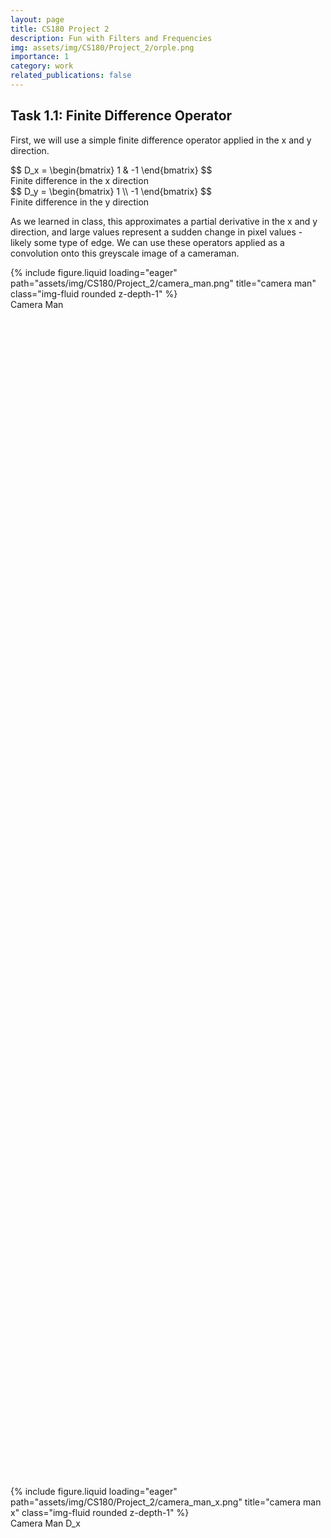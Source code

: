 ```yaml
---
layout: page
title: CS180 Project 2
description: Fun with Filters and Frequencies
img: assets/img/CS180/Project_2/orple.png
importance: 1
category: work
related_publications: false
---
```


## Task 1.1: Finite Difference Operator

First, we will use a simple finite difference operator applied in the x and y direction. 

<div class="row">
    <div class="col-sm mt-3 mt-md-0">
        $$ D_x = \begin{bmatrix} 1 & -1 \end{bmatrix} $$
        <div class="caption">
            Finite difference in the x direction
        </div>
    </div>
    <div class="col-sm mt-3 mt-md-0">
        $$ D_y = \begin{bmatrix} 1 \\ -1 \end{bmatrix} $$
        <div class="caption">
            Finite difference in the y direction
        </div>
    </div>
</div>

As we learned in class, this approximates a partial derivative in the x and y direction, and large values represent a sudden change in pixel values - likely some type of edge. We can use these operators applied as a convolution onto this greyscale image of a cameraman.

<div class="row align-items-end">
    <div class="col-sm mt-3 mt-md-0" style="height: 50%;">
        {% include figure.liquid loading="eager" path="assets/img/CS180/Project_2/camera_man.png" title="camera man" class="img-fluid rounded z-depth-1" %}
        <div class="caption">
            Camera Man
        </div>
    </div>
    <div class="col-sm mt-3 mt-md-0" style="height: 50%;">
        {% include figure.liquid loading="eager" path="assets/img/CS180/Project_2/camera_man_x.png" title="camera man x" class="img-fluid rounded z-depth-1" %}
        <div class="caption">
            Camera Man D_x
        </div>
    </div>
    <div class="col-sm mt-3 mt-md-0" style="height: 50%;">
        {% include figure.liquid loading="eager" path="assets/img/CS180/Project_2/camera_man_y.png" title="monastery" class="img-fluid rounded z-depth-1" %}
        <div class="caption">
            Camera Man D_y
        </div>
    </div>
</div>

We can improve upon this by combining the derivatives in the x and y directions using a simple L2 formula, providing a better view of the edges of the images. After that, we can easily binarize it by trying out a range of thresholds. Noise that is below this threshold will be eliminated, while values at or above the threshold will be set to 1 to show that we've found an edge. The computation for the magnitude is simply:

$$ M = \sqrt{D_x^2 + D_y^2} $$

<div class="row align-items-end">
    <div class="col-sm mt-3 mt-md-0">
        {% include figure.liquid loading="eager" path="assets/img/CS180/Project_2/camera_man_edges.png" title="camera man edges" class="img-fluid rounded z-depth-1" %}
        <div class="caption">
            Gradient Magnitude of Camera Man
        </div>
    </div>
    <div class="col-sm mt-3 mt-md-0">
        {% include figure.liquid loading="eager" path="assets/img/CS180/Project_2/camera_man_0.1.png" title="camera man edges 0.1" class="img-fluid rounded z-depth-1" %}
        <div class="caption">
            Binarized Gradient Magnitude (threshold=0.1)
        </div>
    </div>
    <div class="col-sm mt-3 mt-md-0">
        {% include figure.liquid loading="eager" path="assets/img/CS180/Project_2/camera_man_0.15.png" title="camera man edges 0.15" class="img-fluid rounded z-depth-1" %}
        <div class="caption">
            Binarized Gradient Magnitude (threshold=0.15)
        </div>
    </div>
    <div class="col-sm mt-3 mt-md-0">
        {% include figure.liquid loading="eager" path="assets/img/CS180/Project_2/camera_man_0.2.png" title="camera man edges 0.2" class="img-fluid rounded z-depth-1" %}
        <div class="caption">
            Binarized Gradient Magnitude (threshold=0.2)
        </div>
    </div>
</div>

As one can see here, a lower threshold is ineffective at removing noise (such as the grass at the bottom half of the image) while the higher thresholds contained more junk data. Threshold=0.15 strikes a decent balance, keeping important edges and details in the background (such as the tower) while keeping just a bit of grass at the bottom of the image. It's also interesting to note that edges in the background, which appear more gray, tended to have smaller magnitudes simply because the color values aren't as strong as the foreground - showing a fundamental flaw in our operator with its lack of normalization.

## Task 1.2: Derivative of Gaussian Filter

Even with a decent threshold though, we can see that there is a lot of noise with our difference operator. By first applying a smoothing operator, we can remove much of the noise. Here, we'll create a Gaussian filter to essentially blur the image and repeat the process above, yielding the following image and the corresponding magnitude:

<div class="row align-items-end">
    <div class="col-sm mt-3 mt-md-0" style="height: 50%;">
        {% include figure.liquid loading="eager" path="assets/img/CS180/Project_2/camera_man_blur.png" title="camera man blur" class="img-fluid rounded z-depth-1" %}
        <div class="caption">
            Camera Man after Gaussian Filter (ksize=5, sigma=1)
        </div>
    </div>
    <div class="col-sm mt-3 mt-md-0" style="height: 50%;">
        {% include figure.liquid loading="eager" path="assets/img/CS180/Project_2/camera_man_blur_x.png" title="camera man blur magnitude" class="img-fluid rounded z-depth-1" %}
        <div class="caption">
            Camera Man Blurred, X_derivative
        </div>
    </div>
    <div class="col-sm mt-3 mt-md-0" style="height: 50%;">
        {% include figure.liquid loading="eager" path="assets/img/CS180/Project_2/camera_man_blur_y.png" title="camera man blur magnitude" class="img-fluid rounded z-depth-1" %}
        <div class="caption">
            Camera Man Blurred, Y_derivative
        </div>
    </div>
    <div class="col-sm mt-3 mt-md-0" style="height: 50%;">
        {% include figure.liquid loading="eager" path="assets/img/CS180/Project_2/camera_man_blur_magnitude.png" title="camera man blur magnitude" class="img-fluid rounded z-depth-1" %}
        <div class="caption">
            Camera Man Blurred Magnitude (l2)
        </div>
    </div>
</div>

As with before we can binarize this and use a range of thresholds to see which works the best.

<div class="row align-items-end">
    <div class="col-sm mt-3 mt-md-0">
        {% include figure.liquid loading="eager" path="assets/img/CS180/Project_2/camera_man_blur_0.04.png" title="camera man edges" class="img-fluid rounded z-depth-1" %}
        <div class="caption">
            Threshold=0.04
        </div>
    </div>
    <div class="col-sm mt-3 mt-md-0">
        {% include figure.liquid loading="eager" path="assets/img/CS180/Project_2/camera_man_blur_0.08.png" title="camera man edges 0.1" class="img-fluid rounded z-depth-1" %}
        <div class="caption">
            Threshold=0.08
        </div>
    </div>
    <div class="col-sm mt-3 mt-md-0">
        {% include figure.liquid loading="eager" path="assets/img/CS180/Project_2/camera_man_blur_0.12.png" title="camera man edges 0.15" class="img-fluid rounded z-depth-1" %}
        <div class="caption">
            Threshold=0.12
        </div>
    </div>
    <div class="col-sm mt-3 mt-md-0">
        {% include figure.liquid loading="eager" path="assets/img/CS180/Project_2/camera_man_blur_0.16.png" title="camera man edges 0.2" class="img-fluid rounded z-depth-1" %}
        <div class="caption">
            Threshold=0.16
        </div>
    </div>
</div>

As we can see here, a threshold of 0.12 pretty much removed all noise from the image and was able to preserve many of the edges within the image. The difference between this edge image from our attempt previously is that it's much smoother - rather than "blocky" straight lines and lots of little dots caused by noise we have continuous looking lines that much better match the contours of the cameraman's body. The smoothing filter essentially smoothed out the detected edges and gave us a much better result than before. 

<h3 class="text-center text-decoration-underline my-4">Combining Convolutions</h3>

In order to make this operation even faster, we can actually combine the 2 separate convolutions - blurring and then the difference operators - into one before applying it to the image.

<div class="row align-items-end">
    <div class="col-sm mt-3 mt-md-0">
        {% include figure.liquid loading="eager" path="assets/img/CS180/Project_2/gaussian.png" title="camera man edges 0.15" class="img-fluid rounded z-depth-1" %}
        <div class="caption">
            Gaussian
        </div>
    </div>
    <div class="col-sm mt-3 mt-md-0">
        {% include figure.liquid loading="eager" path="assets/img/CS180/Project_2/gaussian_x.png" title="camera man edges 0.2" class="img-fluid rounded z-depth-1" %}
        <div class="caption">
            Gaussian + Derivative_x
        </div>
    </div>
    <div class="col-sm mt-3 mt-md-0">
        {% include figure.liquid loading="eager" path="assets/img/CS180/Project_2/gaussian_y.png" title="camera man edges 0.2" class="img-fluid rounded z-depth-1" %}
        <div class="caption">
            Gaussian + Derivative_y
        </div>
    </div>
</div>

<h3 class="text-center text-decoration-underline my-4">Comparison of Combined vs Seperate Convolutions</h3>

The resulting partial derivative of Gaussians (DoG) were the same, and putting it through our L2 operator and using the same threshold ended up with the exact same result - except that combining the convolutions together made the operation way faster!

<div class="row align-items-end">
    <div class="col-sm mt-3 mt-md-0">
        {% include figure.liquid loading="eager" path="assets/img/CS180/Project_2/camera_man_combined_Dx.png" title="camera man edges 0.15" class="img-fluid rounded z-depth-1" %}
        <div class="caption">
            D_x after Gaussian, Combined convolution
        </div>
    </div>
    <div class="col-sm mt-3 mt-md-0">
        {% include figure.liquid loading="eager" path="assets/img/CS180/Project_2/camera_man_combined_Dy.png" title="camera man edges 0.2" class="img-fluid rounded z-depth-1" %}
        <div class="caption">
            D_y after Gaussian, Combined convolution
        </div>
    </div>
</div>

<div class="row align-items-end">
    <div class="col-sm mt-3 mt-md-0">
        {% include figure.liquid loading="eager" path="assets/img/CS180/Project_2/camera_man_blur_0.12.png" title="camera man edges 0.15" class="img-fluid rounded z-depth-1" %}
        <div class="caption">
            Separate convolutions
        </div>
    </div>
    <div class="col-sm mt-3 mt-md-0">
        {% include figure.liquid loading="eager" path="assets/img/CS180/Project_2/camera_man_combined_0.12.png" title="camera man edges 0.2" class="img-fluid rounded z-depth-1" %}
        <div class="caption">
            Combined convolution
        </div>
    </div>
</div>

As expected, we get the same results!

## Task 2.1: Image "Sharpening"

After blurring images, we can try to "unblur" them by "sharpening" them, essentially making the high frequency data (mostly the edges) appear stronger within an image. To do this, we want to essentially do the opposite of the blur filter:

1. Blur the image with a gaussian filter.
2. Take the original image and subtract it by the blurred image. This leaves the high frequency details
3. Multiply these high frequencies by a muliplier alpha. Add it back to the original image to get our sharpened image.

As with before, we can actually combine these operations into one. To "invert" our low-pass filter (Gaussian filter), we can use a impulse unit filter (matrix the same size as the gaussian filter with 0s everywhere except the center) and subtract it by the low-pass filter. This essentially gives us a high-pass filter. We then arrive at a simple formula:

$$ (1 + a) * inverse\_low\_filter + low\_pass\_filter $$

That will provide us a single convolution that sharpens an image. The result and its intermediary results are shown below.

<h3 class="text-center text-decoration-underline my-4">Sharpening the Taj</h3>

<div class="row align-items-end">
    <div class="col-sm mt-3 mt-md-0">
        {% include figure.liquid loading="eager" path="assets/img/CS180/Project_2/taj.png" title="camera man edges 0.15" class="img-fluid rounded z-depth-1" %}
        <div class="caption">
            Taj
        </div>
    </div>
    <div class="col-sm mt-3 mt-md-0">
        {% include figure.liquid loading="eager" path="assets/img/CS180/Project_2/taj_blur.png" title="camera man edges 0.2" class="img-fluid rounded z-depth-1" %}
        <div class="caption">
            Taj Blurred (ksize=2, sigma=1)
        </div>
    </div>
    <div class="col-sm mt-3 mt-md-0">
        {% include figure.liquid loading="eager" path="assets/img/CS180/Project_2/taj_high_frequency.png" title="camera man edges 0.2" class="img-fluid rounded z-depth-1" %}
        <div class="caption">
            Taj High frequencies
        </div>
    </div>
    <div class="col-sm mt-3 mt-md-0">
        {% include figure.liquid loading="eager" path="assets/img/CS180/Project_2/taj_sharpened.png" title="camera man edges 0.2" class="img-fluid rounded z-depth-1" %}
        <div class="caption">
            Sharpened Taj (alpha=2)
        </div>
    </div>
</div>

<h3 class="text-center text-decoration-underline my-4">Blurry Cat</h3>

Let's try this out on another blurry image with varying alpha - say this blurry picture of a cat.

<div class="row align-items-end">
    <div class="col-sm mt-3 mt-md-0">
        {% include figure.liquid loading="eager" path="assets/img/CS180/Project_2/blurry_cat.png" title="camera man edges 0.2" class="img-fluid rounded z-depth-1" %}
        <div class="caption">
            Blurry Cat
        </div>
    </div>
    <div class="col-sm mt-3 mt-md-0">
        {% include figure.liquid loading="eager" path="assets/img/CS180/Project_2/blurry_cat_10.png" title="camera man edges 0.15" class="img-fluid rounded z-depth-1" %}
        <div class="caption">
            Blurry Cat Sharpened (a=10)
        </div>
    </div>
    <div class="col-sm mt-3 mt-md-0">
        {% include figure.liquid loading="eager" path="assets/img/CS180/Project_2/blurry_cat_15.png" title="camera man edges 0.2" class="img-fluid rounded z-depth-1" %}
        <div class="caption">
            Blurry Cat Sharpened (a=15)
        </div>
    </div>
    <div class="col-sm mt-3 mt-md-0">
        {% include figure.liquid loading="eager" path="assets/img/CS180/Project_2/blurry_cat_20.png" title="camera man edges 0.2" class="img-fluid rounded z-depth-1" %}
        <div class="caption">
            Blurry Cat Sharpened (a=20)
        </div>
    </div>
</div>

As we can see, the sharpening does appear to make the image less blurry, and as we increase the alpha, the edges get more pronounced. At a certain point though, a higher alpha just makes the edges way too strong - such as in the case of a=20 the lights in the background start looking quite unnatural.

But what happens if we try to take a decent picture, blur, and then sharpen it again? Let's try that on a picture of the Campanile.

<h3 class="text-center text-decoration-underline my-4">Blur, Then Sharpen, The Campanile</h3>

<div class="row align-items-end">
    <div class="col-sm mt-3 mt-md-0">
        {% include figure.liquid loading="eager" path="assets/img/CS180/Project_2/campanile.png" title="camera man edges 0.2" class="img-fluid rounded z-depth-1" %}
        <div class="caption">
            Campanile
        </div>
    </div>
    <div class="col-sm mt-3 mt-md-0">
        {% include figure.liquid loading="eager" path="assets/img/CS180/Project_2/campanile_blur.png" title="camera man edges 0.15" class="img-fluid rounded z-depth-1" %}
        <div class="caption">
            Campanile blurred (sigma=3)
        </div>
    </div>
    <div class="col-sm mt-3 mt-md-0">
        {% include figure.liquid loading="eager" path="assets/img/CS180/Project_2/campanile_sharpened.png" title="camera man edges 0.2" class="img-fluid rounded z-depth-1" %}
        <div class="caption">
            Campanile sharpened (alpha=5)
        </div>
    </div>
</div>

As we can see here, the sharpened image unfortunately doesn't look exactly like the original image. Although the edges are sharpened and more discernable than the blurred image, there are elements of the image that sharpening simply can't recover after being blurred.

## Task 2.2: Hybrid Images

Using the SIGGRAPH 2006 paper by Oliva, Torralba, and Schyns, we can use what we've done above to create Hybrid Images! The idea is simple - the human eye works such that at close distances we mostly notice the high frequency details, while far away we notice low frequencies more. Therefore, by taking 2 images and combining the high frequencies of one and the low frequencies of another, we can create hybrid images that look different when seen close vs far away.

We'll first use the class example - Derek and his cat Nutmeg. We'll take the low frequencies of Derek and the high frequencies of Nutmeg, align the images, and combine them to create CatMan.

<h3 class="text-center text-decoration-underline my-4">Cat Man Hybrid</h3>

<div class="row align-items-end">
    <div class="col-sm mt-3 mt-md-0">
        {% include figure.liquid loading="eager" path="assets/img/CS180/Project_2/DerekPicture.jpg" title="camera man edges 0.2" class="img-fluid rounded z-depth-1" %}
        <div class="caption">
            Derek
        </div>
    </div>
    <div class="col-sm mt-3 mt-md-0">
        {% include figure.liquid loading="eager" path="assets/img/CS180/Project_2/nutmeg.jpg" title="camera man edges 0.15" class="img-fluid rounded z-depth-1" %}
        <div class="caption">
            Nutmeg
        </div>
    </div>
    <div class="col-sm mt-3 mt-md-0">
        {% include figure.liquid loading="eager" path="assets/img/CS180/Project_2/derek_low.png" title="camera man edges 0.2" class="img-fluid rounded z-depth-1" %}
        <div class="caption">
            Derek (low frequencies only)
        </div>
    </div>
    <div class="col-sm mt-3 mt-md-0">
        {% include figure.liquid loading="eager" path="assets/img/CS180/Project_2/nutmeg_high.png" title="camera man edges 0.2" class="img-fluid rounded z-depth-1" %}
        <div class="caption">
            Nutmeg (high frequencies only)
        </div>
    </div>
    <div class="col-sm mt-3 mt-md-0">
        {% include figure.liquid loading="eager" path="assets/img/CS180/Project_2/cat_man.png" title="camera man edges 0.2" class="img-fluid rounded z-depth-1" %}
        <div class="caption">
            Cat Man (Hybrid)
        </div>
    </div>
</div>

If you look closely, cat man appears to be a cat (albeit with faint traces of a man in the background). Zoom out or walk away from the screen though and the cat fades away to reveal Derek.

Let's try some other examples.

<h3 class="text-center text-decoration-underline my-4">Hybrid #1: Campanile/Hoover Tower Hybrid</h3>

<div class="row align-items-end">
    <div class="col-sm mt-3 mt-md-0">
        {% include figure.liquid loading="eager" path="assets/img/CS180/Project_2/campanile.png" title="camera man edges 0.2" class="img-fluid rounded z-depth-1" %}
        <div class="caption">
            Campanile
        </div>
    </div>
    <div class="col-sm mt-3 mt-md-0">
        {% include figure.liquid loading="eager" path="assets/img/CS180/Project_2/stanford.jpg" title="camera man edges 0.2" class="img-fluid rounded z-depth-1" %}
        <div class="caption">
            Hoover Tower
        </div>
    </div>
</div>

<div class="row align-items-end">
    <div class="col-sm mt-3 mt-md-0">
        {% include figure.liquid loading="eager" path="assets/img/CS180/Project_2/campanile_hybrid.png" title="camera man edges 0.2" class="img-fluid rounded z-depth-1" %}
        <div class="caption">
            Hybrid Tower
        </div>
    </div>
</div>

Legend has it that Stanford asked Berkeley for the campanile's height when creating their clock tower, only for Berkeley to lie and give them the wrong measurements so that they create a shorter tower than ours. Inspired by that, here's a hybrid of two of their most prominent towers. Funnily enough - from this angle it does appear that Stanford's Hover Tower is shorter.


<h3 class="text-center text-decoration-underline my-4">Hybrid #2: The PTSD of CS162 (Failed)</h3>

<div class="row align-items-end">
    <div class="col-sm mt-3 mt-md-0">
        {% include figure.liquid loading="eager" path="assets/img/CS180/Project_2/ptsd.png" title="camera man edges 0.2" class="img-fluid rounded z-depth-1" %}
        <div class="caption">
            PTSD
        </div>
    </div>
    <div class="col-sm mt-3 mt-md-0">
        {% include figure.liquid loading="eager" path="assets/img/CS180/Project_2/tyler.png" title="camera man edges 0.2" class="img-fluid rounded z-depth-1" %}
        <div class="caption">
            Tyler Post 162
        </div>
    </div>
</div>

<div class="row align-items-end">
    <div class="col-sm mt-3 mt-md-0">
        {% include figure.liquid loading="eager" path="assets/img/CS180/Project_2/ptsd_tyler.png" title="camera man edges 0.2" class="img-fluid rounded z-depth-1" %}
        <div class="caption">
            PTSD Tyler (failed)
        </div>
    </div>
</div>

Here we have a hybrid image that didn't work as well. In this picture, I wanted to merge Tyler, my 162 teammate, with the classic art of a soldier experiencing PTSD, to show the visual similarities between a person who endured 162 and a soldier of war. Unfortunately, no matter how far away you look the black pits of the PTSD soldier's eyes are pretty hard to ignore, overshadowing the lifelessness of Tyler's eyes. This shows that color is also an important aspect with the hybrid images - solid blocks of pure black (such as in the PTSD soldier's eyes here) aren't as affected by the filters, and are prone to sticking out. There's also the issue that the PTSD soldier's art was in general a darker hue than Tyler's picture due to lighting. Perhaps normalization between the two images could've helped with this... or maybe that's just a fundamental difference between the difficulty of going to war vs taking CS162. 

<h3 class="text-center text-decoration-underline my-4">Hybrid #3: Hybrid Hank</h3>

<div class="row align-items-end">
    <div class="col-sm mt-3 mt-md-0">
        {% include figure.liquid loading="eager" path="assets/img/CS180/Project_2/hank_happy.png" title="camera man edges 0.2" class="img-fluid rounded z-depth-1" %}
        <div class="caption">
            Happy Hank
        </div>
    </div>
    <div class="col-sm mt-3 mt-md-0">
        {% include figure.liquid loading="eager" path="assets/img/CS180/Project_2/hank_angry.png" title="camera man edges 0.2" class="img-fluid rounded z-depth-1" %}
        <div class="caption">
            Angry Hank
        </div>
    </div>
</div>

<div class="row align-items-end">
    <div class="col-sm mt-3 mt-md-0">
        {% include figure.liquid loading="eager" path="assets/img/CS180/Project_2/hank_hybrid.png" title="camera man edges 0.2" class="img-fluid rounded z-depth-1" %}
        <div class="caption">
            Hybrid Hank
        </div>
    </div>
</div>

Here we have my favorite: a merge showing a change of expression for Hank, from the hit show Breaking Bad. Far away, Hank looks relaxed and happy. Upon closer inspection however, he reveals himself to be deeply suspicious and angry about something. The  in the expressions made this a popular meme format online, and it was very fun making it into a hybrid image. 

We can also use FFT to see what were the effects of applying a low and high pass filter to these images, so that we can better understand how it created this hybrid image

<h3 class="text-center text-decoration-underline my-4">Hybrid Hank FFT Analaysis</h3>

<div class="row align-items-end">
    <div class="col-sm mt-3 mt-md-0">
        {% include figure.liquid loading="eager" path="assets/img/CS180/Project_2/fft_hank_happy.png" title="camera man edges 0.2" class="img-fluid rounded z-depth-1" %}
        <div class="caption">
            Happy Hank FFT
        </div>
    </div>
    <div class="col-sm mt-3 mt-md-0">
        {% include figure.liquid loading="eager" path="assets/img/CS180/Project_2/fft_hank_angry.png" title="camera man edges 0.2" class="img-fluid rounded z-depth-1" %}
        <div class="caption">
            Angry Hank FFT
        </div>
    </div>
    <div class="col-sm mt-3 mt-md-0">
        {% include figure.liquid loading="eager" path="assets/img/CS180/Project_2/fft_hank_happy_low.png" title="camera man edges 0.2" class="img-fluid rounded z-depth-1" %}
        <div class="caption">
            Happy Hank Low FFT
        </div>
    </div>
    <div class="col-sm mt-3 mt-md-0">
        {% include figure.liquid loading="eager" path="assets/img/CS180/Project_2/fft_hank_angry_high.png" title="camera man edges 0.2" class="img-fluid rounded z-depth-1" %}
        <div class="caption">
            Angry Hank High FFT
        </div>
    </div>
    <div class="col-sm mt-3 mt-md-0">
        {% include figure.liquid loading="eager" path="assets/img/CS180/Project_2/fft_hank_hybrid.png" title="camera man edges 0.2" class="img-fluid rounded z-depth-1" %}
        <div class="caption">
            Hybrid Hank FFT
        </div>
    </div>
</div>

We can clearly see that, as a result of the low-pass filter, the Fourier transform of Happy Hank has much of the high frequency details removed - all that's left are low-frequency details as represented by the white horizontal and vertical lines. For Angry Hank, the high-frequency details are way more prevalent. This image was probably successful due to the greyscale nature of the image and the highly compatible nature of the two images - they are literally aligned already and have the same overall structure.

## Task 2.3: Gaussian and Laplacian Stacks

What if we applied the gaussian filter to a image multiple times? Then we get a Gaussian stack, and by subtracting between successive levels of a gaussian stack we get the Laplacian stack instead. Here's an example with the Orple.

<div class="row align-items-end">
    <div class="col-sm mt-3 mt-md-0">
        {% include figure.liquid loading="eager" path="assets/img/CS180/Project_2/Orple_stack.png" title="camera man edges 0.2" class="img-fluid rounded z-depth-1" %}
        <div class="caption">
            Orple Gaussian + Laplacian Stack
        </div>
    </div>
</div>

The interesting thing here is that by taking the blurriest image in the Gaussian stack and adding it to all the images from the Laplacian Stack, we can get back our original image. This is because each image in the laplacian stack stores the lost information between each successive application of the Gaussian filter. 

## Task 2.4: Multiresolution Blending

With the Laplacian and Gaussian stacks, we can now do multiresolution blending, (nearly) seamlessly combining two images. To do so, we follow this algorithm:

1. Create a Gaussian and Laplacian Stack from the two images you'd like to merge
2. Create a mask, with 1s on one half and 0s on the other. The dimensions of the two images and mask must be the same.
3. Create a Gaussian stack from the mask. Let N be the number of levels in all three of these stacks.
4. Multiply Image1_Gaussian[N-1] with Mask_Gaussian[N-1], and Image2_Gaussian[N-1] with (1 - Mask_Gaussian[N-1]).
5. For levels 0 - N-2, multiply Image1's laplacian with the corresponding mask, and Image2's laplacian with the corresponding (1-mask). 
6. Add all the resulting images from 4-5 together.

As stated before, the blurriest image + the Laplacian stack perfectly recreates the original image. The mask acts as a weight to determine how much a particular pixel on the resultant image should be affected by either image. By applying a Gaussian filter onto the mask, we essentially blur it, and when we apply the different blurred masks to the Laplacian stacks of each image, we get a much more seamless blend of the two images, while still perfectly preserving the details of either image.

<h3 class="text-center text-decoration-underline my-4">Orple Blending Process</h3>

<div class="row align-items-end">
    <div class="col-sm mt-3 mt-md-0">
        {% include figure.liquid loading="eager" path="assets/img/CS180/Project_2/stack_apple.png" title="camera man edges 0.2" class="img-fluid rounded z-depth-1" %}
        <div class="caption">
            Laplacian and Gaussian Stack of Apple
        </div>
    </div>
</div>

<div class="row align-items-end">
    <div class="col-sm mt-3 mt-md-0">
        {% include figure.liquid loading="eager" path="assets/img/CS180/Project_2/stack_orange.png" title="camera man edges 0.2" class="img-fluid rounded z-depth-1" %}
        <div class="caption">
            Laplacian and Gaussian Stack of Orange
        </div>
    </div>
</div>

<div class="row align-items-end">
    <div class="col-sm mt-3 mt-md-0">
        {% include figure.liquid loading="eager" path="assets/img/CS180/Project_2/stack_mask.png" title="camera man edges 0.2" class="img-fluid rounded z-depth-1" %}
        <div class="caption">
            Laplacian and Gaussian Stack of Mask (Laplacian is not used)
        </div>
    </div>
</div>

<div class="row align-items-end">
    <div class="col-sm mt-3 mt-md-0">
        {% include figure.liquid loading="eager" path="assets/img/CS180/Project_2/orple.png" title="camera man edges 0.2" class="img-fluid rounded z-depth-1" %}
        <div class="caption">
            Result: Orple
        </div>
    </div>
</div>

<h3 class="text-center text-decoration-underline my-4">Blending Example 2: Cat Loaf</h3>

Next, I tried to use this technology to figure out why cats sitting with their paws tucked in are referred to as "loafing"

<div class="row align-items-end">
    <div class="col-sm mt-3 mt-md-0">
        {% include figure.liquid loading="eager" path="assets/img/CS180/Project_2/cat.png" title="camera man edges 0.2" class="img-fluid rounded z-depth-1" %}
        <div class="caption">
            Cat
        </div>
    </div>
    <div class="col-sm mt-3 mt-md-0">
        {% include figure.liquid loading="eager" path="assets/img/CS180/Project_2/baguette.png" title="camera man edges 0.2" class="img-fluid rounded z-depth-1" %}
        <div class="caption">
            Bread Loaf (Baguette)
        </div>
    </div>
    <div class="col-sm mt-3 mt-md-0">
        {% include figure.liquid loading="eager" path="assets/img/CS180/Project_2/loaf_of_cat.png" title="camera man edges 0.2" class="img-fluid rounded z-depth-1" %}
        <div class="caption">
            Loaf of Cat
        </div>
    </div>
</div>

<h3 class="text-center text-decoration-underline my-4">Blending Example 3: Hybrid Kong</h3>

For our last example, let's try cropping out a face and putting it on something else - here I've chosen Diddy and Donkey Kong's portraits from Super Smash Bros.

<div class="row align-items-end">
    <div class="col-sm mt-3 mt-md-0">
        {% include figure.liquid loading="eager" path="assets/img/CS180/Project_2/multi_donkey.png" title="camera man edges 0.2" class="img-fluid rounded z-depth-1" %}
        <div class="caption">
            Donkey Kong
        </div>
    </div>
    <div class="col-sm mt-3 mt-md-0">
        {% include figure.liquid loading="eager" path="assets/img/CS180/Project_2/multi_diddy.png" title="camera man edges 0.2" class="img-fluid rounded z-depth-1" %}
        <div class="caption">
            Diddy Kong
        </div>
    </div>
    <div class="col-sm mt-3 mt-md-0">
        {% include figure.liquid loading="eager" path="assets/img/CS180/Project_2/multi_donkey_mask.png" title="camera man edges 0.2" class="img-fluid rounded z-depth-1" %}
        <div class="caption">
            Mask
        </div>
    </div>
    <div class="col-sm mt-3 mt-md-0">
        {% include figure.liquid loading="eager" path="assets/img/CS180/Project_2/multi_donkey_hybrid.png" title="camera man edges 0.2" class="img-fluid rounded z-depth-1" %}
        <div class="caption">
            Hybrid Kong
        </div>
    </div>
</div>